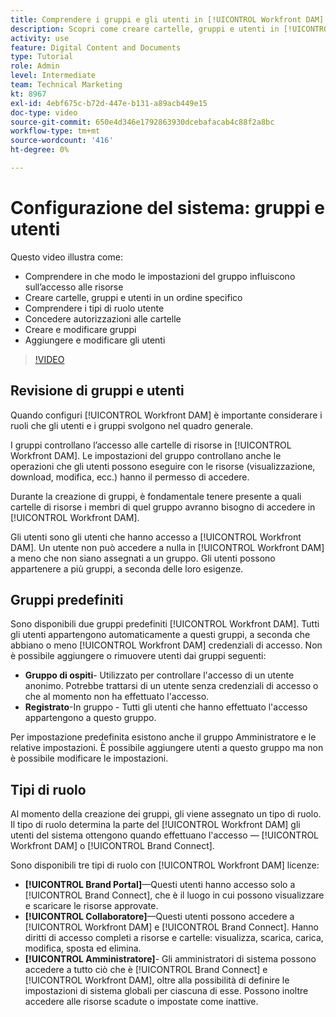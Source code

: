```yaml
---
title: Comprendere i gruppi e gli utenti in [!UICONTROL Workfront DAM]
description: Scopri come creare cartelle, gruppi e utenti in [!UICONTROL Workfront DAM]. Comprendere i tipi di ruolo utente e concedere autorizzazioni alle cartelle.
activity: use
feature: Digital Content and Documents
type: Tutorial
role: Admin
level: Intermediate
team: Technical Marketing
kt: 8967
exl-id: 4ebf675c-b72d-447e-b131-a89acb449e15
doc-type: video
source-git-commit: 650e4d346e1792863930dcebafacab4c88f2a8bc
workflow-type: tm+mt
source-wordcount: '416'
ht-degree: 0%

---
```


# Configurazione del sistema: gruppi e utenti

Questo video illustra come:

* Comprendere in che modo le impostazioni del gruppo influiscono sull’accesso alle risorse
* Creare cartelle, gruppi e utenti in un ordine specifico
* Comprendere i tipi di ruolo utente
* Concedere autorizzazioni alle cartelle
* Creare e modificare gruppi
* Aggiungere e modificare gli utenti

>[!VIDEO](https://video.tv.adobe.com/v/335230/?quality=12&learn=on)

## Revisione di gruppi e utenti

Quando configuri [!UICONTROL Workfront DAM] è importante considerare i ruoli che gli utenti e i gruppi svolgono nel quadro generale.

I gruppi controllano l’accesso alle cartelle di risorse in [!UICONTROL Workfront DAM]. Le impostazioni del gruppo controllano anche le operazioni che gli utenti possono eseguire con le risorse (visualizzazione, download, modifica, ecc.) hanno il permesso di accedere.

Durante la creazione di gruppi, è fondamentale tenere presente a quali cartelle di risorse i membri di quel gruppo avranno bisogno di accedere in [!UICONTROL Workfront DAM].

Gli utenti sono gli utenti che hanno accesso a [!UICONTROL Workfront DAM]. Un utente non può accedere a nulla in [!UICONTROL Workfront DAM] a meno che non siano assegnati a un gruppo. Gli utenti possono appartenere a più gruppi, a seconda delle loro esigenze.

## Gruppi predefiniti

Sono disponibili due gruppi predefiniti [!UICONTROL Workfront DAM]. Tutti gli utenti appartengono automaticamente a questi gruppi, a seconda che abbiano o meno [!UICONTROL Workfront DAM] credenziali di accesso. Non è possibile aggiungere o rimuovere utenti dai gruppi seguenti:

* **Gruppo di ospiti**- Utilizzato per controllare l&#39;accesso di un utente anonimo. Potrebbe trattarsi di un utente senza credenziali di accesso o che al momento non ha effettuato l&#39;accesso.
* **Registrato**-In gruppo - Tutti gli utenti che hanno effettuato l&#39;accesso appartengono a questo gruppo.

Per impostazione predefinita esistono anche il gruppo Amministratore e le relative impostazioni. È possibile aggiungere utenti a questo gruppo ma non è possibile modificare le impostazioni.

## Tipi di ruolo

Al momento della creazione dei gruppi, gli viene assegnato un tipo di ruolo. Il tipo di ruolo determina la parte del [!UICONTROL Workfront DAM] gli utenti del sistema ottengono quando effettuano l&#39;accesso — [!UICONTROL Workfront DAM] o [!UICONTROL Brand Connect].

Sono disponibili tre tipi di ruolo con [!UICONTROL Workfront DAM] licenze:

* **[!UICONTROL Brand Portal]**—Questi utenti hanno accesso solo a [!UICONTROL Brand Connect], che è il luogo in cui possono visualizzare e scaricare le risorse approvate.
* **[!UICONTROL Collaboratore]**—Questi utenti possono accedere a [!UICONTROL Workfront DAM] e [!UICONTROL Brand Connect]. Hanno diritti di accesso completi a risorse e cartelle: visualizza, scarica, carica, modifica, sposta ed elimina.
* **[!UICONTROL Amministratore]**- Gli amministratori di sistema possono accedere a tutto ciò che è [!UICONTROL Brand Connect] e [!UICONTROL Workfront DAM], oltre alla possibilità di definire le impostazioni di sistema globali per ciascuna di esse. Possono inoltre accedere alle risorse scadute o impostate come inattive.

<!-- 
Learn more graphic & documentation article link, below
* Understanding the difference between Workfront licenses and Workfront DAM role types
* -->

